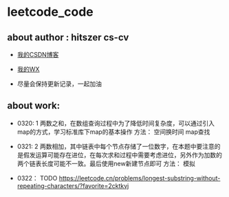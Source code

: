# leetcode_code

## about author : hitszer cs-cv

- [我的CSDN博客](https://blog.csdn.net/qq_43528044)

- [我的WX](z1060856152)

- 尽量会保持更新记录，一起加油


## about work:

- 0320: 1 两数之和，在数组查询过程中为了降低时间复杂度，可以通过引入map的方式，学习标准库下map的基本操作 方法： 空间换时间  map查找

- 0321: 2 两数相加，其中链表中每个节点存储了一位数字，在本题中要注意的是假发运算可能存在进位，在每次求和过程中需要考虑进位，另外作为加数的两个链表长度可能不一致。最后使用new新建节点即可 方法： 模拟

- 0322： TODO https://leetcode.cn/problems/longest-substring-without-repeating-characters/?favorite=2cktkvj
